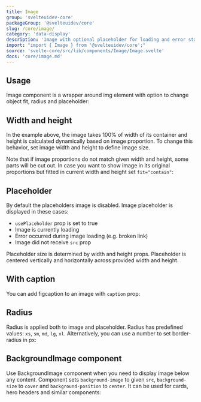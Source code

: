 ```yaml
---
title: Image
group: 'svelteuidev-core'
packageGroup: '@svelteuidev/core'
slug: /core/image/
category: 'data-display'
description: 'Image with optional placeholder for loading and error state'
import: "import { Image } from '@svelteuidev/core';"
source: 'svelte-core/src/lib/components/Image/Image.svelte'
docs: 'core/image.md'
---
```


<script lang="ts">
    import { Demo, ImageDemos } from '@svelteuidev/demos';
    import { Heading } from 'components';
</script>

<Heading />

## Usage

Image component is a wrapper around img element with option to change object fit, radius and placeholder:

<Demo demo={ImageDemos.usage} />

## Width and height

In the example above, the image takes 100% of width of its container and height is calculated dynamically based on image proportion. To change this behavior, set image width and height to define image size.

Note that if image proportions do not match given width and height, some parts will be cut out. In case you want to show image in its original proportions but fitted in current width and height set `fit="contain"`:

<Demo demo={ImageDemos.width} />

## Placeholder

By default the placeholders image is disabled. Image placeholder is displayed in these cases:

- `usePlaceholder` prop is set to true
- Image is currently loading
- Error occurred during image loading (e.g. broken link)
- Image did not receive `src` prop

Placeholder size is determined by width and height props. Placeholder is centered vertically and horizontally across provided width and height.

<Demo demo={ImageDemos.placeholder} />

## With caption

You can add figcaption to an image with `caption` prop:

<Demo demo={ImageDemos.caption} />

## Radius

Radius is applied both to image and placeholder. Radius has predefined values: `xs`, `sm`, `md`, `lg`, `xl`. Alternatively, you can use a number to set border-radius in px:

<Demo demo={ImageDemos.radius} />

## BackgroundImage component

Use BackgroundImage component when you need to display image below any content. Component sets `background-image` to given `src`, `background-size` to `cover` and `background-position` to `center`. It can be used for cards, hero headers and similar components:

<Demo demo={ImageDemos.background} />
